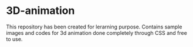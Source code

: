 # 3D-animation
This repository has been created for lerarning purpose. Contains sample images and codes for 3d animation done completely through CSS and free to use.
